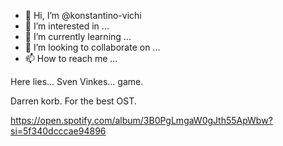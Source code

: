 - 👋 Hi, I’m @konstantino-vichi
- 👀 I’m interested in ...
- 🌱 I’m currently learning ...
- 💞️ I’m looking to collaborate on ...
- 📫 How to reach me ...

<!---
konstantino-vichi/konstantino-vichi is a ✨ special ✨ repository because its `README.md` (this file) appears on your GitHub profile.
You can click the Preview link to take a look at your changes.
--->
Here lies... Sven Vinkes... game.

Darren korb. For the best OST.

https://open.spotify.com/album/3B0PgLmgaW0gJth55ApWbw?si=5f340dcccae94896
